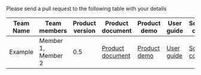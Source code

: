 Please send a pull request to the following table with your details

| Team Name | Team members | Product version | Product document | Product demo | User guide | Source code | Developer guide |
| ----- | ----- | ----- | ----- | ----- | ----- | ----- | ----- |
| Example | Member 1, Member 2 | 0.5 | [Product document](https://example.com/product-document.md) | [Product demo](https://example.com/product-demo.mp4) | [User guide](https://example.com/user-guide.md) | [Source code](https://github.com/example/repo) | [Developer guide](https://example.com/developer-guide.md) |
